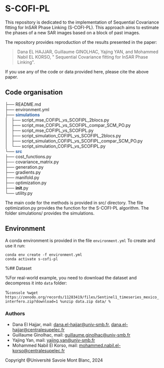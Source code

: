# S-COFI-PL

This repository is dedicated to the implementation of Sequential Covariance fitting for InSAR Phase Linking (S-COFI-PL). This approach aims to estimate the phases of a new SAR images based on a block of past images. 

The repository provides reproduction of the results presented in the paper:
> Dana EL HAJJAR, Guillaume GINOLHAC, Yajing YAN, and Mohammed Nabil EL KORSO, " Sequential Covariance fitting for InSAR Phase Linking".

If you use any of the code or data provided here, please cite the above paper.

## Code organisation


├── README.md<br>
├── environment.yml<br>
├── <font color="#3465A4"><b>simulations</b></font><br>
│   ├── script_mse_COFIPL_vs_SCOFIPL_2blocs.py<br>
│   ├── script_mse_COFIPL_vs_SCOFIPL_compar_SCM_PO.py<br>
│   ├── script_mse_COFIPL_vs_SCOFIPL.py<br>
│   ├── script_simulation_COFIPL_vs_SCOFIPL_2blocs.py<br>
│   ├── script_simulation_COFIPL_vs_SCOFIPL_compar_SCM_PO.py<br>
│   └── script_simulation_COFIPL_vs_SCOFIPL.py<br>
└── <font color="#3465A4"><b>src</b></font><br>
    ├── cost_functions.py<br>
    ├── covariance_matrix.py<br>
    ├── generation.py<br>
    ├── gradients.py<br>
    ├── manifold.py<br>
    ├── optimization.py<br>
    ├── __init__.py<br>
    └── utility.py<br>

The main code for the methods is provided in src/ directory. The file optimization.py provides the function for the S-COFI-PL algorithm. The folder simulations/ provides the simulations.

## Environment

A conda environment is provided in the file `environment.yml` To create and use it run:

```console
conda env create -f environment.yml
conda activate s-cofi-pl
```

%## Dataset

%For real-world example, you need to download the dataset and decompress it into `data` folder:

%```console
%wget https://zenodo.org/records/11283419/files/Sentinel1_timeseries_mexico_interfero.zip?download=1
%unzip data.zip data/
%```

### Authors

* Dana El Hajjar, mail: dana.el-hajjar@univ-smb.fr,  dana.el-hajjar@centralesupelec.fr
* Guillaume Ginolhac, mail: guillaume.ginolhac@univ-smb.fr
* Yajing Yan, mail: yajing.yan@univ-smb.fr
* Mohammed Nabil El Korso, mail: mohammed.nabil.el-korso@centralesupelec.fr


Copyright @Université Savoie Mont Blanc, 2024
